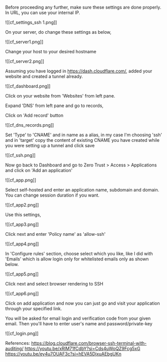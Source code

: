 Before proceeding any further, make sure these settings are done properly. In URL, you can use your internal IP.

![[cf_settings_ssh 1.png]]

On your server, do change these settings as below,

![[cf_server1.png]]

Change your host to your desired hostname

![[cf_server2.png]]

Assuming you have logged in https://dash.cloudflare.com/, added your website and created a tunnel already.

![[cf_dashboard.png]]

Click on your website from 'Websites' from left pane.

Expand 'DNS' from left pane and go to records,

Click on 'Add record' button

![[cf_dns_records.png]]

Set 'Type' to 'CNAME' and in name as a alias, in my case I'm choosing 'ssh' and in 'target' copy the content of existing CNAME you have created while you were setting up a tunnel and click save

![[cf_ssh.png]]

Now go back to Dashboard and go to Zero Trust > Access > Applications and click on 'Add an application'

![[cf_app.png]]

Select self-hosted and enter an application name, subdomain and domain. You can change session duration if you want.

![[cf_app2.png]]

Use this settings,

![[cf_app3.png]]

Click next and enter 'Policy name' as 'allow-ssh'

![[cf_app4.png]]

In 'Configure rules' section, choose select which you like, like I did with 'Emails' which is allow login only for whitelisted emails only as shown below.

![[cf_app5.png]]

Click next and select browser rendering to SSH

![[cf_app6.png]]

Click on add application and now you can just go and visit your application through your specified link.

You will be asked for email login and verification code from your given email.
Then you'll have to enter user's name and password/private-key

![[cf_login.png]]

References:
https://blog.cloudflare.com/browser-ssh-terminal-with-auditing/
https://youtu.be/xRlM71fCdbY?si=Cds4uWoQZ9Fcg5xG
https://youtu.be/ey4u7OUAF3c?si=hEVA5DjxuAEbgUKn